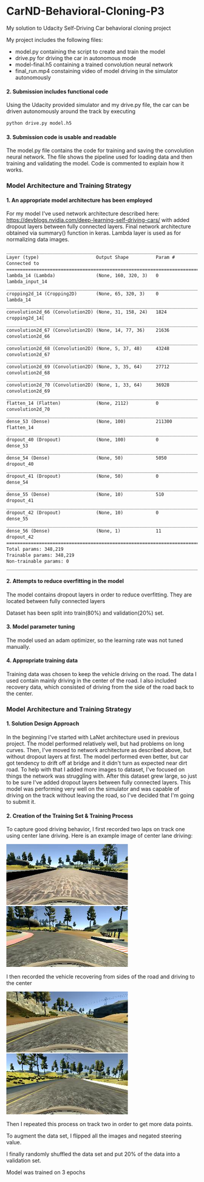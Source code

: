 # **CarND-Behavioral-Cloning-P3**
My solution to Udacity Self-Driving Car behavioral cloning project 

My project includes the following files:
* model.py containing the script to create and train the model
* drive.py for driving the car in autonomous mode
* model-final.h5 containing a trained convolution neural network 
* final_run.mp4 constaining video of model driving in the simulator autonomously

#### 2. Submission includes functional code
Using the Udacity provided simulator and my drive.py file, the car can be driven autonomously around the track by executing 
```sh
python drive.py model.h5
```

#### 3. Submission code is usable and readable

The model.py file contains the code for training and saving the convolution neural network. The file shows the pipeline used for loading data and then training and validating the model. Code is commented to explain how it works.

### Model Architecture and Training Strategy

#### 1. An appropriate model architecture has been employed

For my model I've used network architecture described here: https://devblogs.nvidia.com/deep-learning-self-driving-cars/ with added dropout layers between fully connected layers.
Final network architecture obtained via summary() function in keras. Lambda layer is used as for normalizing data images.
```
____________________________________________________________________________________________________
Layer (type)                     Output Shape          Param #     Connected to                     
====================================================================================================
lambda_14 (Lambda)               (None, 160, 320, 3)   0           lambda_input_14          
____________________________________________________________________________________________________
cropping2d_14 (Cropping2D)       (None, 65, 320, 3)    0           lambda_14              
____________________________________________________________________________________________________
convolution2d_66 (Convolution2D) (None, 31, 158, 24)   1824        cropping2d_14[             
____________________________________________________________________________________________________
convolution2d_67 (Convolution2D) (None, 14, 77, 36)    21636       convolution2d_66          
____________________________________________________________________________________________________
convolution2d_68 (Convolution2D) (None, 5, 37, 48)     43248       convolution2d_67         
____________________________________________________________________________________________________
convolution2d_69 (Convolution2D) (None, 3, 35, 64)     27712       convolution2d_68        
____________________________________________________________________________________________________
convolution2d_70 (Convolution2D) (None, 1, 33, 64)     36928       convolution2d_69         
____________________________________________________________________________________________________
flatten_14 (Flatten)             (None, 2112)          0           convolution2d_70         
____________________________________________________________________________________________________
dense_53 (Dense)                 (None, 100)           211300      flatten_14              
____________________________________________________________________________________________________
dropout_40 (Dropout)             (None, 100)           0           dense_53                  
____________________________________________________________________________________________________
dense_54 (Dense)                 (None, 50)            5050        dropout_40                
____________________________________________________________________________________________________
dropout_41 (Dropout)             (None, 50)            0           dense_54                 
____________________________________________________________________________________________________
dense_55 (Dense)                 (None, 10)            510         dropout_41                
____________________________________________________________________________________________________
dropout_42 (Dropout)             (None, 10)            0           dense_55                  
____________________________________________________________________________________________________
dense_56 (Dense)                 (None, 1)             11          dropout_42               
====================================================================================================
Total params: 348,219
Trainable params: 348,219
Non-trainable params: 0
____________________________________________________________________________________________________
```

#### 2. Attempts to reduce overfitting in the model

The model contains dropout layers in order to reduce overfitting. They are located between fully connected layers

Dataset has been split into train(80%) and validation(20%) set.

#### 3. Model parameter tuning

The model used an adam optimizer, so the learning rate was not tuned manually.

#### 4. Appropriate training data

Training data was chosen to keep the vehicle driving on the road. The data I used contain mainly driving in the center of the road. I also included recovery data, which consisted of driving from the side of the road back to the center.

### Model Architecture and Training Strategy

#### 1. Solution Design Approach

In the beginning I've started with LaNet architecture used in previous project. The model performed relatively well, but had problems on long curves. Then, I've moved to network architecture as described above, but without dropout layers at first. The model performed even better, but car got tendency to drift off at bridge and it didn't turn as expected near dirt road. To help with that I added more images to dataset, I've focused on things the network was struggling with. After this dataset grew large, so just to be sure I've added dropout layers between fully connected layers. This model was performing very well on the simulator and was capable of driving on the track without leaving the road, so I've decided that I'm going to submit it.

#### 2. Creation of the Training Set & Training Process

To capture good driving behavior, I first recorded two laps on track one using center lane driving. Here is an example image of center lane driving:

![alt text](examples/center_bridge.jpg)
![alt text](examples/center-drit-road.jpg)

I then recorded the vehicle recovering from sides of the road and driving to the center

![alt text](examples/left.jpg)
![alt text](examples/left2.jpg)

Then I repeated this process on track two in order to get more data points.

To augment the data set, I flipped all the images and negated steering value.

I finally randomly shuffled the data set and put 20% of the data into a validation set. 

Model was trained on 3 epochs
